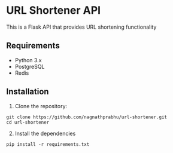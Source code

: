 # URL Shortener API

This is a Flask API that provides URL shortening functionality

## Requirements

- Python 3.x
- PostgreSQL
- Redis

## Installation

1. Clone the repository:

```shell
git clone https://github.com/nagnathprabhu/url-shortener.git
cd url-shortener
```

2. Install the dependencies
```
pip install -r requirements.txt

```
